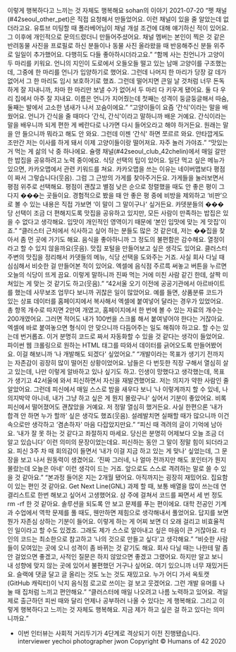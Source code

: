 이렇게 행복하다고 느끼는 것 자체도 행복해요
sohan의 이야기
2021-07-20
“펫 채널(#42seoul_other_pet)은 직접 요청해서 만들었어요. 이런 채널이 있을 줄 알았는데 없더라고요. 유튜브 미팅할 때 폴라베어님이 채널 개설 조건에 대해 얘기하신 적이 있어요. 그 이후에 개인적으로 문의드렸더니 만들어주셨어요. 채널 멤버는 본인이 찍은 것 같은 반려동물 사진을 프로필로 하신 분들이나 동물 사진 올라왔을 때 반응해주신 분들 위주로 일일이 추가했어요. 다행히도 다들 좋아하시더라고요.”
“함께 사는 친언니가 고양이 두 마리를 키워요. 언니의 지인이 도로에서 오들오들 떨고 있는 남매 고양이를 구조했는데, 그중에 한 마리를 언니가 입양하기로 했어요. 그런데 나머지 한 마리가 당장 갈 데가 없어서 그 한 마리도 임시 보호하기로 했죠. 그런데 떨어지면 큰일 날 것처럼 너무 돈독하게 잘 지내니까, 차마 한 마리만 보낼 수가 없어서 두 마리 다 키우게 됐어요. 둘 다 우리 집에서 아주 잘 지내요. 이름은 언니가 지어줬는데 첫째는 성격이 둥글둥글해서 따숨, 둘째는 발에서 고소한 냄새가 나서 꼬숨이에요.”
“고양이들이 요즘 ‘간식'이라는 말을 배웠어요. 언니가 간식을 줄 때마다 ‘간식, 간식'이라고 말하니까 배운 거예요. 간식이라는 말을 배우니까 되게 편한 게 베란다로 나가면 다시 들어오라고 해야 하거든요. 원래는 말을 안 들으니까 뭐라고 해도 안 와요. 그런데 이젠 ‘간식' 하면 쪼르르 와요. 안타깝게도 조만간 저는 이사를 하게 돼서 이제 고양이들이랑 떨어져요. 자주 놀러 가야죠.”
“맛있는 거 먹는 게 삶의 낙 중 하나에요. 슐랭 채널(#42seoul_club_42chelin)에서 매일 갈만한 밥집을 공유하려고 노력 중이에요. 식당 선택의 팁이 있어요. 일단 먹고 싶은 메뉴가 있으면, 카카오맵에서 관련 키워드를 쳐요. 카카오맵을 쓰는 이유는 네이버맵보다 평점이 짜서 그렇습니다(웃음). 그럼 그 근방의 가게를 찾아주거든요. 가게들을 눌러보면서 평점 위주로 선택해요. 평점이 괜찮고 별점 낮은 순으로 정렬했을 때도 안 좋은 평이 그다지 ���는 곳들이요. 경험적으로 봤을 때 안 좋은 평 중에 비방을 제외하고 ‘비판’으로 볼 수 있는 내용은 직접 가보면 ‘이 말이 그 말이구나' 싶거든요. 카뎃분들의 ���당 선택이 조금 더 편해지도록 맛집을 공유하고 있지만, 모든 사람이 만족하는 밥집은 있을 수 없다고 생각해요. 입맛이 개인적인 영역이기 때문에 ‘본인 입맛에 맞는 게 맛집'이죠.”
“클러스터 근처에서 식사하고 싶어 하는 분들도 많은 것 같은데, 저는 ��집을 찾아서 좀 먼 곳에 가기도 해요. 음식을 좋아하니까 그 정도의 불편함은 감수해요. 열정이라고 할 수 있지 않을까요(웃음). 맛집 포털을 만들어보고 싶은 생각도 있어요. 클러스터 주변의 맛집을 정리해서 카뎃들의 메뉴, 식당 선택을 도와주는 거죠. 사실 회사 다닐 때 심심해서 비슷한 걸 만들어본 적이 있어요. 엑셀에 음식점 주르륵 써놓고 버튼을 누르면 오늘의 식당이 뜨게 끔요. 이렇게 말하니까 진짜 먹는 거에 미친 사람 같긴 한데, 살짝 미쳐있는 게 맞는 것 같기도 하고(웃음).”
“42서울 오기 이전에 공공기관에서 아르바이트를 했는데 사무보조 업무다 보니까 귀찮은 일이 많았어요. 예를 들면, 상품분류 코드가 있는 상표 데이터를 홈페이지에서 복사해서 엑셀에 붙여넣어 달라는 경우가 있었어요. 총 항목 개수로 따지면 2만여 개였고, 홈페이지에서 한 번에 볼 수 있는 자료의 개수는 200개였어요. 그러면 적어도 내가 100번을 스크롤 해서 붙여넣어야 한다는 거잖아요. 엑셀에 바로 붙여놓으면 형식이 안 맞으니까 다듬어주는 일도 해줘야 하고요. 할 수는 있는데 번거롭죠. 이거 분명히 코드로 짜서 자동화할 수 있을 것 같다는 생각이 들었어요. 파이썬 웹 크롤링으로 원하는 HTML 태그를 따와서 데이터를 긁어오도록 만들어봤어요. 이걸 해보니까 ‘나 개발해도 되겠다' 싶었어요.”
“개발이라는 목표가 생기기 전까지는 자존감이 굉장히 많이 떨어진 상황이었어요. 남들은 다 번듯한 직장 구해서 열심히 살고 있는데, 나만 이렇게 알바하고 있나 싶기도 하고. 인생이 망했다고 생각했는데, 목표가 생기고 42서울에 와서 피신하면서 자신을 재발견했어요. 저는 의지가 약한 사람인 줄 알았어요. 그런데 피신에서 매일 스스로 밤을 새우다 보니 ‘나 이렇게까지 할 수 있네, 나 의지박약 아니네, 내가 그냥 하고 싶은 게 뭔지 몰랐구나' 싶어서 기분이 좋았어요. 비록 피신에서 떨어졌어도 괜찮았을 거예요. 저 정말 열심히 했거든요. 사실 한편으론 ‘내가 합격 안 하면 누가 할까' 싶은 생각도 했죠(웃음). 설레발치면 실패할 때가 많으니까 이건 속으로만 생각하고 ‘겸손하자' 마음 다잡았지만요.”
“피신 때 격려의 글이 기억에 남아요. ‘내가 잘 못 하는 것 같다고 좌절하지 마세요. 당신은 분명히 어제보다 오늘 조금 더 알고 있습니다’ 이런 의미의 문장이었는데요. 피신하는 동안 그 말이 정말 힘이 되더라고요. 피신 3주 차 때 회의감이 들면서 ‘내가 이걸 지금 하고 있는 게 맞나' 싶었는데, 그 문장을 보고 나서 원동력이 생겼어요. ‘진짜 그러네, 나 얼마 전까지만 해도 포인터가 뭔지 몰랐는데 오늘은 아네' 이런 생각이 드는 거죠. 앞으로도 스스로 격려하는 말로 쓸 수 있을 것 같아요.”
“본과정 들어온 지는 2개월 됐어요. 아직까지는 굉장히 재밌어요. 집요함이 있는 편인 것 같아요. Get Next Line(GNL) 과제 할 때, 보통 배열을 많이 쓰는데 연결리스트로 한번 해보고 싶어서 고생했어요. 삼 주에 걸쳐서 코드를 짜면서 세 번 정도 rm -rf 한 것 같아요. 솔루션을 되도록 안 보고 문제를 푸는 편이에요. 대학 전공인 기계과 수업에서 역학 문제를 풀 때도, 웬만하면 제힘으로 생각해내서 풀었어요. 답지를 보면 뭔가 자존심 상하는 기분이 들어요. 이렇게 하는 게 어찌 보면 더 오래 걸리고 비효율적인 일이라고 할 수도 있겠죠. 그래도 제가 스스로 알아내고 싶은 마음이 큰 거잖아요. 타인의 코드는 최소한으로 참고하고 ‘나의 것으로 만들고 싶다'고 생각해요.”
“비슷한 사람들이 모여있는 곳에 오니 성격이 좀 바뀌는 것 같기도 해요. 회사 다닐 때는 나한테 말 좀 안 걸었으면 좋겠고, 사적인 질문은 하지 않았으면 좋겠고 그랬어요. 하지만 알고 보니 내 성향에 맞지 않는 곳에 있어서 불편했던 거구나 싶어요. 여기 있으니까 너무 재밌거든요. 슬랙에 댓글 달고 글 올리는 것도 노는 것도 재밌고요. 누가 어디 가서 옥토캣(GitHub 캐릭터)이 낙지 음식점 로고로 쓰이는 걸 보고 웃겠어요. 그런 개발 유머를 나눌 때 집처럼 느끼고 편안해요.”
“클러스터에 매일 나오려고 나름 노력하고 있어요. 격일제로 출근하던 피씬 때와 달리 언제나 공부하러 나올 수 있다는 게 행복해요. 그리고 이렇게 행복하다고 느끼는 것 자체도 행복해요. 지금 제가 하고 싶은 걸 하고 있다는 의미니까요.”
* 이번 인터뷰는 사회적 거리두기가 4단계로 격상되기 이전 진행됐습니다.
interviewer yechoi
photographer jwon
Copyright © Humans of 42 2020
